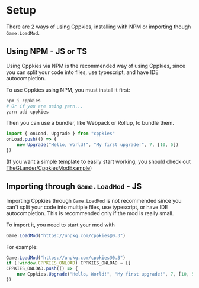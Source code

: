 # Setup

There are 2 ways of using Cppkies, installing with NPM or importing though `Game.LoadMod`.

## Using NPM - JS or TS

Using Cppkies via NPM is the recommended way of using Cppkies, since you can split your code into files, use typescript, and have IDE autocompletion.

To use Cppkies using NPM, you must install it first:

```sh
npm i cppkies
# Or if you are using yarn...
yarn add cppkies
```

Then you can use a bundler, like Webpack or Rollup, to bundle them.

```js
import { onLoad, Upgrade } from "cppkies"
onLoad.push(() => {
	new Upgrade("Hello, World!", "My first upgrade!", 7, [10, 5])
})
```

(If you want a simple template to easily start working, you should check out [TheGLander/CppkiesModExample](https://github.com/TheGLander/CppkiesModExample))

## Importing through `Game.LoadMod` - JS

Importing Cppkies through `Game.LoadMod` is not recommended since you can't split your code into multiple files, use typescript, or have IDE autocompletion. This is recommended only if the mod is really small.

To import it, you need to start your mod with

```js
Game.LoadMod("https://unpkg.com/cppkies@0.3")
```

For example:

```js
Game.LoadMod("https://unpkg.com/cppkies@0.3")
if (!window.CPPKIES_ONLOAD) CPPKIES_ONLOAD = []
CPPKIES_ONLOAD.push(() => {
	new Cppkies.Upgrade("Hello, World!", "My first upgrade!", 7, [10, 5])
})
```

